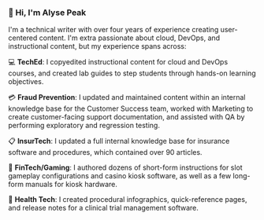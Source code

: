 ### :wave: Hi, I'm Alyse Peak

I'm a technical writer with over four years of experience creating user-centered content. I'm extra passionate about cloud, DevOps, and instructional content, but my experience spans across:

:computer: **TechEd**: I copyedited instructional content for cloud and DevOps courses, and created lab guides to step students through hands-on learning objectives. 

:credit_card: **Fraud Prevention**: I updated and maintained content within an internal knowledge base for the Customer Success team, worked with Marketing to create customer-facing support documentation, and assisted with QA by performing exploratory and regression testing. 

:clipboard: **InsurTech**: I updated a full internal knowledge base for insurance software and procedures, which contained over 90 articles.

:slot_machine: **FinTech/Gaming**: I authored dozens of short-form instructions for slot gameplay configurations and casino kiosk software, as well as a few long-form manuals for kiosk hardware. 

:hospital: **Health Tech**: I created procedural infographics, quick-reference pages, and release notes for a clinical trial management software. 
